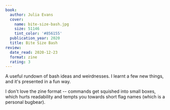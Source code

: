```yaml
---
book:
  author: Julia Evans
  cover:
    name: bite-size-bash.jpg
    size: 51146
    tint_color: '#856155'
  publication_year: 2020
  title: Bite Size Bash
review:
  date_read: 2020-12-23
  format: zine
  rating: 3
---
```


A useful rundown of bash ideas and weirdnesses.
I learnt a few new things, and it's presented in a fun way.

I don't love the zine format -- commands get squished into small boxes, which hurts readability and tempts you towards short flag names (which is a personal bugbear).
